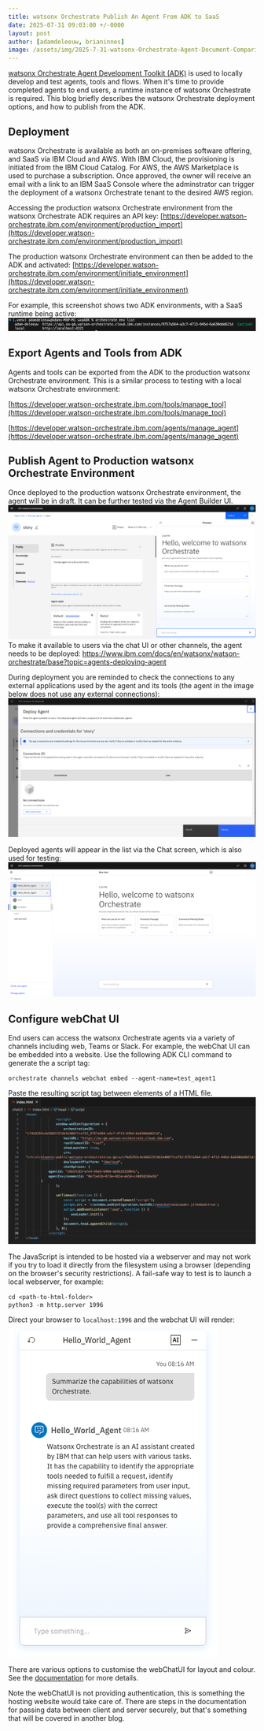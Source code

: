 ```yaml
---
title: watsonx Orchestrate Publish An Agent From ADK to SaaS
date: 2025-07-31 09:03:00 +/-0000
layout: post
author: [adamdeleeuw, brianinnes]
image: /assets/img/2025-7-31-watsonx-Orchestrate-Agent-Document-Comparison/watsonxassistant_lifecycle_1x1_16x9.jpeg
---
```

[watsonx Orchestrate Agent Development Toolkit (ADK)](https://deleeuw.me.uk/posts/watsonx-Orchestrate-Agent-Development-Toolkit/) is used to locally develop and test agents, tools and flows. When it's time to provide completed agents to end users, a runtime instance of watsonx Orchestrate is required. This blog briefly describes the watsonx Orchestrate deployment options, and how to publish from the ADK.

## Deployment

watsonx Orchestrate is available as both an on-premises software offering, and SaaS via IBM Cloud and AWS. With IBM Cloud, the provisioning is initiated from the IBM Cloud Catalog. For AWS, the AWS Marketplace is used to purchase a subscription. Once approved, the owner will receive an email with a link to an IBM SaaS Console where the adminstrator can trigger the deployment of a watsonx Orchestrate tenant to the desired AWS region.

Accessing the production watsonx Orchestrate environment from the watsonx Orchestrate ADK requires an API key:
[https://developer.watson-orchestrate.ibm.com/environment/production_import](https://developer.watson-orchestrate.ibm.com/environment/production_import)

The production watsonx Orchestrate environment can then be added to the ADK and activated:
[https://developer.watson-orchestrate.ibm.com/environment/initiate_environment](https://developer.watson-orchestrate.ibm.com/environment/initiate_environment)

For example, this screenshot shows two ADK environments, with a SaaS runtime being active:
![adkEnvs](/assets/img/2025-7-31-watsonx-Orchestrate-Publish-From-ADK-To-SaaS/adkEnvs.png)

## Export Agents and Tools from ADK

Agents and tools can be exported from the ADK to the production watsonx Orchestrate environment. This is a similar process to testing with a local watsonx Orchestrate environment:

[https://developer.watson-orchestrate.ibm.com/tools/manage_tool](https://developer.watson-orchestrate.ibm.com/tools/manage_tool)

[https://developer.watson-orchestrate.ibm.com/agents/manage_agent](https://developer.watson-orchestrate.ibm.com/agents/manage_agent)

## Publish Agent to Production watsonx Orchestrate Environment

Once deployed to the production watsonx Orchestrate environment, the agent will be in draft. It can be further tested via the Agent Builder UI.
![draftAgent](/assets/img/2025-7-31-watsonx-Orchestrate-Publish-From-ADK-To-SaaS/draftAgent.png)
To make it available to users via the chat UI or other channels, the agent needs to be deployed:
https://www.ibm.com/docs/en/watsonx/watson-orchestrate/base?topic=agents-deploying-agent

During deployment you are reminded to check the connections to any external applications used by the agent and its tools (the agent in the image below does not use any external connections):
![deployAgent](/assets/img/2025-7-31-watsonx-Orchestrate-Publish-From-ADK-To-SaaS/deployAgent.png)

Deployed agents will appear in the list via the Chat screen, which is also used for testing:
![deployedAgents](/assets/img/2025-7-31-watsonx-Orchestrate-Publish-From-ADK-To-SaaS/deployedAgents.png)

## Configure webChat UI

End users can access the watsonx Orchestrate agents via a variety of channels including web, Teams or Slack. For example, the webChat UI can be embedded into a website. Use the following ADK CLI command to generate the a script tag:

```
orchestrate channels webchat embed --agent-name=test_agent1
```

Paste the resulting script tag between <head></head> elements of a HTML file. 
![generatedScript](/assets/img/2025-7-31-watsonx-Orchestrate-Publish-From-ADK-To-SaaS/generatedScript.png)

The JavaScript is intended to be hosted via a webserver and may not work if you try to load it directly from the filesystem using a browser (depending on the browser's security restrictions). A fail-safe way to test is to launch a local webserver, for example:

```
cd <path-to-html-folder>
python3 -m http.server 1996
```

Direct your browser to ```localhost:1996``` and the webchat UI will render:
![webChatUI](/assets/img/2025-7-31-watsonx-Orchestrate-Publish-From-ADK-To-SaaS/webChatUI.png)

There are various options to customise the webChatUI for layout and colour. See the [documentation](https://www.ibm.com/docs/en/watsonx/watson-orchestrate/base?topic=agents-using-webchat) for more details.

Note the webChatUI is not providing authentication, this is something the hosting website would take care of. There are steps in the documentation for passing data between client and server securely, but that's something that will be covered in another blog.